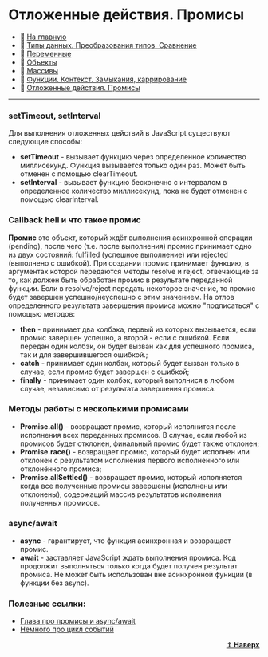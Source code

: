 # Отложенные действия. Промисы
- :page_with_curl: [На главную](../../../README.md)<br>
- :page_with_curl: [Типы данных. Преобразования типов. Сравнение](./data-types_comparison.md)<br>
- :page_with_curl: [Переменные](./variables.md)<br>
- :page_with_curl: [Объекты](./objectss.md)<br>
- :page_with_curl: [Массивы](./arrays.md)<br>
- :page_with_curl: [Функции. Контекст. Замыкания, каррирование](./functions_сontext_сarr_сlosures.md)<br>
- :page_with_curl: [Отложенные действия. Промисы](./delayed-actions_promise.md)<br>
---
### setTimeout, setInterval
Для выполнения отложенных действий в JavaScript существуют следующие способы:
- <b>setTimeout</b> - вызывает функцию через определенное количество миллисекунд. Функция вызывается только один раз. Может быть отменен с помощью clearTimeout.
- <b>setInterval</b> - вызывает функцию бесконечно с интервалом в  определенное количество миллисекунд, пока не будет отменен с помощью clearInterval.

### Callback hell и что такое промис
<b>Промис</b> это объект, который ждёт выполнения асинхронной операции (pending), после чего (т.е. после выполнения) промис принимает одно из двух состояний: fulfilled (успешное выполнение) или rejected (выполнено с ошибкой). При создании промис принимает функцию, в аргументах которой передаются методы resolve и reject, отвечающие за то, как должен быть обработан промис в результате переданной функции. Если в resolve/reject передать некоторое значение, то промис будет завершен успешно/неуспешно с этим значением.
На отлов определенного результата завершения промиса можно "подписаться" с помощью методов:
- <b>then</b> - принимает два колбэка, первый из которых вызывается, если промис завершен успешно, а второй - если с ошибкой. Если передан один колбэк, он будет вызван как для успешного промиса, так и для завершившегося ошибкой.;
- <b>catch</b> - принимает один колбэк, который будет вызван только в случае, если промис будет завершен с ошибкой;
- <b>finally</b> - принимает один колбэк, который выполнися в любом случае, независимо от результата завершения промиса.

### Методы работы с несколькими промисами
- <b>Promise.all()</b> - возвращает промис, который исполнится после исполнения всех переданных промисов. В случае, если любой из промисов будет отклонен, финальный промис будет также отклонен;
- <b>Promise.race()</b> - возвращает промис, который будет исполнен или отклонен с результатом исполнения первого исполненного или отклонённого промиса;
- <b>Promise.allSettled()</b> - возвращает промис, который исполняется когда все полученные промисы завершены (исполнены или отклонены), содержащий массив результатов исполнения полученных промисов.

### async/await

- <b>async</b> - гарантирует, что функция асинхронная и возвращает промис.
- <b>await</b> - заставляет JavaScript ждать выполнения промиса. Код продолжит выполняться только когда будет получен результат промиса. Не может быть использован вне асинхронной функции (в функции без async).

### Полезные ссылки:
- [Глава про промисы и async/await](https://learn.javascript.ru/async)
- [Немного про цикл событий](https://learn.javascript.ru/event-loop)
<div align="right">
  <b><a href="#">↥ Наверх</a></b>
</div>